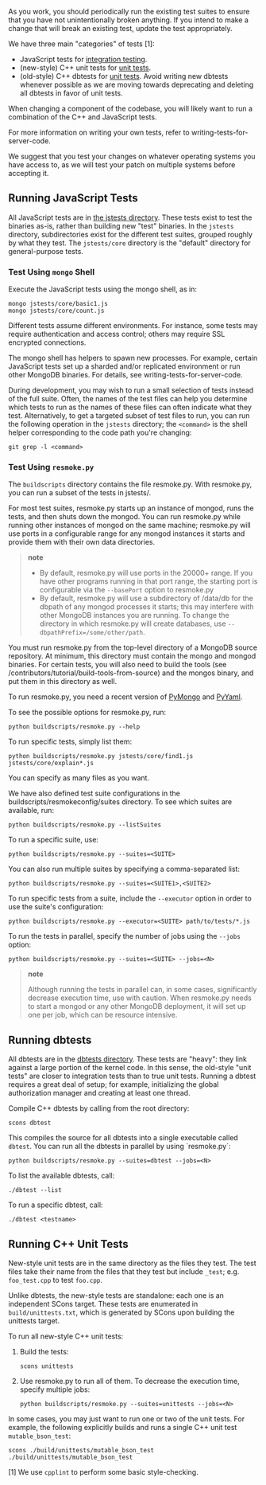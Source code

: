 As you work, you should periodically run the existing test suites to ensure that you have not unintentionally broken anything. If you intend to make a change that will break an existing test, update the test appropriately.

We have three main "categories" of tests [1]:

-   JavaScript tests for [integration testing](http://en.wikipedia.org/wiki/Integration_testing).
-   (new-style) C++ unit tests for [unit tests](http://en.wikipedia.org/wiki/Unit_testing).
-   (old-style) C++ dbtests for [unit tests](http://en.wikipedia.org/wiki/Unit_testing). Avoid writing new dbtests whenever possible as we are moving towards deprecating and deleting all dbtests in favor of unit tests.

When changing a component of the codebase, you will likely want to run a combination of the C++ and JavaScript tests.

For more information on writing your own tests, refer to writing-tests-for-server-code.

We suggest that you test your changes on whatever operating systems you have access to, as we will test your patch on multiple systems before accepting it.

Running JavaScript Tests
------------------------

All JavaScript tests are in [the jstests directory](https://github.com/mongodb/mongo/tree/master/jstests). These tests exist to test the binaries as-is, rather than building new "test" binaries. In the `jstests` directory, subdirectories exist for the different test suites, grouped roughly by what they test. The `jstests/core` directory is the "default" directory for general-purpose tests.

### Test Using `mongo` Shell

Execute the JavaScript tests using the mongo shell, as in:

``` sourceCode
mongo jstests/core/basic1.js
mongo jstests/core/count.js
```

Different tests assume different environments. For instance, some tests may require authentication and access control; others may require SSL encrypted connections.

The mongo shell has helpers to spawn new processes. For example, certain JavaScript tests set up a sharded and/or replicated environment or run other MongoDB binaries. For details, see writing-tests-for-server-code.

During development, you may wish to run a small selection of tests instead of the full suite. Often, the names of the test files can help you determine which tests to run as the names of these files can often indicate what they test. Alternatively, to get a targeted subset of test files to run, you can run the following operation in the `jstests` directory; the `<command>` is the shell helper corresponding to the code path you're changing:

``` sourceCode
git grep -l <command>
```

### Test Using `resmoke.py`

The `buildscripts` directory contains the file resmoke.py. With resmoke.py, you can run a subset of the tests in jstests/.

For most test suites, resmoke.py starts up an instance of mongod, runs the tests, and then shuts down the mongod. You can run resmoke.py while running other instances of mongod on the same machine; resmoke.py will use ports in a configurable range for any mongod instances it starts and provide them with their own data directories.

> **note**
>
> -   By default, resmoke.py will use ports in the 20000+ range. If you have other programs running in that port range, the starting port is configurable via the `--basePort` option to resmoke.py
> -   By default, resmoke.py will use a subdirectory of /data/db for the dbpath of any mongod processes it starts; this may interfere with other MongoDB instances you are running. To change the directory in which resmoke.py will create databases, use `--dbpathPrefix=/some/other/path`.

You must run resmoke.py from the top-level directory of a MongoDB source repository. At minimum, this directory must contain the mongo and mongod binaries. For certain tests, you will also need to build the tools (see /contributors/tutorial/build-tools-from-source) and the mongos binary, and put them in this directory as well.

To run resmoke.py, you need a recent version of [PyMongo](http://api.mongodb.org/python/current/installation.html) and [PyYaml](http://pyyaml.org).

To see the possible options for resmoke.py, run:

``` sourceCode
python buildscripts/resmoke.py --help
```

To run specific tests, simply list them:

``` sourceCode
python buildscripts/resmoke.py jstests/core/find1.js jstests/core/explain*.js
```

You can specify as many files as you want.

We have also defined test suite configurations in the buildscripts/resmokeconfig/suites directory. To see which suites are available, run:

``` sourceCode
python buildscripts/resmoke.py --listSuites
```

To run a specific suite, use:

``` sourceCode
python buildscripts/resmoke.py --suites=<SUITE>
```

You can also run multiple suites by specifying a comma-separated list:

``` sourceCode
python buildscripts/resmoke.py --suites=<SUITE1>,<SUITE2>
```

To run specific tests from a suite, include the `--executor` option in order to use the suite's configuration:

``` sourceCode
python buildscripts/resmoke.py --executor=<SUITE> path/to/tests/*.js
```

To run the tests in parallel, specify the number of jobs using the `--jobs` option:

``` sourceCode
python buildscripts/resmoke.py --suites=<SUITE> --jobs=<N>
```

> **note**
>
> Although running the tests in parallel can, in some cases, significantly decrease execution time, use with caution. When resmoke.py needs to start a mongod or any other MongoDB deployment, it will set up one per job, which can be resource intensive.

Running dbtests
---------------

All dbtests are in the [dbtests directory](https://github.com/mongodb/mongo/tree/master/src/mongo/dbtests). These tests are "heavy": they link against a large portion of the kernel code. In this sense, the old-style "unit tests" are closer to integration tests than to true unit tests. Running a dbtest requires a great deal of setup; for example, initializing the global authorization manager and creating at least one thread.

Compile C++ dbtests by calling from the root directory:

``` sourceCode
scons dbtest
```

This compiles the source for all dbtests into a single executable called `dbtest`. You can run all the dbtests in parallel by using \`resmoke.py\`:

``` sourceCode
python buildscripts/resmoke.py --suites=dbtest --jobs=<N>
```

To list the available dbtests, call:

``` sourceCode
./dbtest --list
```

To run a specific dbtest, call:

``` sourceCode
./dbtest <testname>
```

Running C++ Unit Tests
----------------------

New-style unit tests are in the same directory as the files they test. The test files take their name from the files that they test but include `_test`; e.g. `foo_test.cpp` to test `foo.cpp`.

Unlike dbtests, the new-style tests are standalone: each one is an independent SCons target. These tests are enumerated in `build/unittests.txt`, which is generated by SCons upon building the unittests target.

To run all new-style C++ unit tests:

1.  Build the tests:

    ``` sourceCode
    scons unittests
    ```

2.  Use resmoke.py to run all of them. To decrease the execution time, specify multiple jobs:

    ``` sourceCode
    python buildscripts/resmoke.py --suites=unittests --jobs=<N>
    ```

In some cases, you may just want to run one or two of the unit tests. For example, the following explicitly builds and runs a single C++ unit test `mutable_bson_test`:

``` sourceCode
scons ./build/unittests/mutable_bson_test
./build/unittests/mutable_bson_test
```

[1] We use `cpplint` to perform some basic style-checking.
